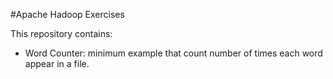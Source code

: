 #Apache Hadoop Exercises

This repository contains:

* Word Counter: minimum example that count number of times each word appear in a file.

